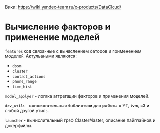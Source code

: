 Вики: https://wiki.yandex-team.ru/x-products/DataCloud/

# Вычисление факторов и применение моделей

`features` код связанные с вычислением фаторов и применением моделей. Актульаными являются:
- `dssm`
- `cluster`
- `contact_actions`
- `phone_range`
- `time_hist`

`model_applyer` - логика аггрегации факторов и применения моделей.

`dev_utils` - вспомогательные библиотеки для работы с YT, tvm, s3 и любой другой утиль.

`launcher` - вычислительный граф ClasterMaster, описание пайплайнов и докерфайлы.
